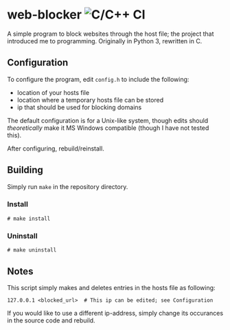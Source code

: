 # web-blocker ![C/C++ CI](https://github.com/caseyavila/web-blocker/workflows/C/C++%20CI/badge.svg)
A simple program to block websites through the host file; the project that introduced me to programming. Originally in Python 3, rewritten in C.

## Configuration
To configure the program, edit `config.h` to include the following:

- location of your hosts file
- location where a temporary hosts file can be stored
- ip that should be used for blocking domains

The default configuration is for a Unix-like system, though edits should *theoretically* make it MS Windows compatible (though I have not tested this).

After configuring, rebuild/reinstall.

## Building
Simply run `make` in the repository directory.

### Install
```
# make install
```

### Uninstall
```
# make uninstall
```

## Notes
This script simply makes and deletes entries in the hosts file as following:
```
127.0.0.1 <blocked_url>  # This ip can be edited; see Configuration
```
If you would like to use a different ip-address, simply change its occurances in the source code and rebuild.

